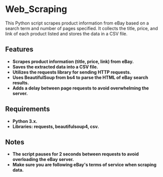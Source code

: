 # Web_Scraping

This Python script scrapes product information from eBay based on a search term and number of pages specified. It collects the title, price, and link of each product listed and stores the data in a CSV file.

## Features
- **Scrapes product information (title, price, link) from eBay.**
- **Saves the extracted data into a CSV file.**
- **Utilizes the requests library for sending HTTP requests.**
- **Uses BeautifulSoup from bs4 to parse the HTML of eBay search results.**
- **Adds a delay between page requests to avoid overwhelming the server.**

## Requirements
- **Python 3.x.**
- **Libraries: requests, beautifulsoup4, csv.**

## Notes
- **The script pauses for 2 seconds between requests to avoid overloading the eBay server.**
- **Make sure you are following eBay's terms of service when scraping data.**
